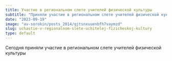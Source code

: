 ```yaml
---
title: Участие в региональном слете учителей физической культуры
subtitle: "Приняли участие в региональном слете учителей физической культуры"
date: "2023-09-19"
image: "av-sorokin/posts_2014/qjtsnxuuenbfh7vaymzd"
slug: uchastie-v-regionalnom-slete-uchitelej-fizicheskoj-kultury
type: default
---
```

Сегодня приняли участие в региональном слете учителей физической культуры